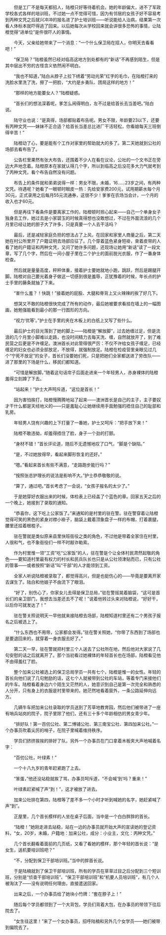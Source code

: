 　　但是工厂不是每天都招人，陆橙只好等待着机会。她的年龄偏大，进不了军政学校各式各样的培训班，不过她一点不觉得可惜，因为有邻居的女孩子好不容易考到丙种文凭之后就兴冲冲的报名进了护士培训班——听说能给人治病，结果第一次看人体标本就吓得逃了回来。以后她每次从学校回来就会讲很多恐怖的事情，让陆橙觉得“进单位”是件很吓人的事情。

　　今天，父亲给她带来了一个消息：“一个什么保卫局在招人，你明天去看看吧！”

　　“保卫局？”陆橙虽然已经对临高这地方到处都有的“新话”不再感到陌生，但是其中层出不穷的古怪含义依然闹不明白。

　　“我也不知道，”陆白从脖子上拉下绣着“劳动光荣”红字的毛巾，在陆橙打来的洗脸水里洗了洗，擦了一把脸，“大约是乡勇队、团局这样的地方！”

　　“那样的地方能要女人？”陆橙疑惑。

　　“首长们的想法深着呢，爹怎么闹得明白，左不过是给首长去当差吧。”陆白说。

　　陆守业也说：“是真得，场部都贴着布告呢。男女不限，年龄要23以下，还要有丙种文凭——妹妹不正合适？给首长当差总比进厂干活轻松，你看娘每天三班倒得辛苦！”

　　陆橙动了心，要是能有个工作对家里的帮助就大的多了。第二天她就到公社的场部去看布告了。

　　公告栏里果然有张大布告，还围着不少人在看在议论，公社的一个文书正在旁边大声地念着。陆橙原本在家就认得几个字，所以到临高之后没花多大力气就考到了丙种文凭，看个布告自然没有问题。

　　布告上的条件就和弟弟说得一样：男女不限，未婚，16……23岁之间，有丙种文凭。待遇呢？她看了一眼顿时眼皮一热：先给安家费200元，试用期薪水每个月30元，正式录用之后每月55元流通券，这很不少！爹爹在农场当会计，一个月的收入也才60元。

　　但是再往下看条件是要离家工作的，陆橙顿时担心起来——自己一个单身女子独身去工作，她过去是小家碧玉的时候真得想也没敢想过，不过在外面流浪的几个月里已经让她的胆子大了许多，只是真要一个人去干活吗？

　　最后，还是减轻家庭负担的想法占了上风，在回家和家里人商量之后，第二天她在村公所里开了户籍证明去场部应征了。几个穿着蓝色紧身短褂，束着皮带的人看了她的户籍证和丙种文凭，又问了她许多问题，还现场让她用“新话”读了一段文章，写了几个字，然后在一间小屋子里在二个护士的面前脱光衣服，作了一番身体检查。

　　然后就是量量高度，秤秤体重，接着护士要她就地小跑，跳跃，然后是踢腿开脚。陆橙对自己要光着身子做这一切感到很是羞辱，正犹豫着的时候，年长点的护士手里的藤条就抽了下来。

　　“害什么羞？！快跳！”接着她的屁股、大腿和脊背上又火辣辣的挨了好几下。

　　想哭又不敢的陆橙很快完成了所有的动作，最后她被要求看挂在墙上的一幅图画，她勉强能看到最小的那一行图形的方向。

　　“视力‘优等’。”护士在手里的夹在木板上的白纸上又写了些什么。

　　最后护士的目光落到了她的脚上——陆橙是“解放脚”，过去她缠过足，但是流浪的几个月里小脚难以走路，也没时间精力去每天洗、缠，自然就放开了，到了难民营之后更是不许缠足。澳洲首长对此管得很严厉：不仅不许给女孩子缠足，已经缠足的妇女也必须全部放足，不放得，就强制放足。陆橙在检疫营里亲眼见过几个“宁死不放足”的女子，首长们没要她们死，只是把她们全家都送进了劳改队——进了那里的下场是什么，移民们都知道。

　　“可惜是解放脚。”随着这句话帘子后面走进来一个年轻男人，赤身裸体的陆橙羞得立刻蹲了下去。

　　“站起来！”护士大声呵斥道，“这位是首长！”

　　因为害怕挨打，陆橙慢腾腾地站了起来——澳洲首长是自己的主子，主子要奴才干什么都是天经地义的——只是羞耻心让她继续用手面勉强的捂住自己的耻部和乳房。

　　年轻男人饶有兴趣的上下打量了一番她，护士又呵斥：“把手放下来！”

　　陆橙不敢违拗，却羞得捂住了脸，身子一个劲的打颤。

　　“身材不错！”首长评论道，随后不无遗憾地叹了口气，“脚是个缺陷。”

　　“是，不过她放得早，看起来脚形恢复的还好。”

　　“嗯。”看起来首长有些不满意，“走路跑步能行吗？”

　　“按照张总护理长的说法是影响不大。”护士恭恭敬敬的说。

　　“算了，通过吧。”首长考虑了一会说，“女孩子报名的太少了。”

　　于是她穿好衣服出来的时候，体检表上已经盖了个蓝色的章。回家五天之后的一个晚上，她接到了录取的通知。

　　“恭喜你，这下吃上公家饭了。”来通知的是村里的驻在警。驻在警穿着让陆橙觉得可笑的黑色的紧身对襟小褂子，脑袋上戴着顶象盘子一样的布帽，打着裹腿，腰里还挂着根棍子。

　　驻在警就是类似原来县里快班衙役之类的角色，不过他是带着全家住在村里，人很和气，也不象衙役们一样不时敲诈勒索。

　　作为村里惟一领“工资”吃“公家饭”的人，驻在警是个让全体村民肃然起敬的角色——要知道村里最有权力的村长和民兵队长也只是从公社领津贴而已，只有公社的管事——或者按照“新话”叫“干部”的人才能领到工资。

　　全家人听说陆橙被录取了，都觉得高兴，但是也挺伤心的——毕竟是要离开家去谋生了。陆白和他娘子不由流下了眼泪。

　　“好了，别伤心了，你家女儿去得是保卫总局，”驻在警摇晃着脑袋，“这可是首长们的亲卫部门，我想去当差还去不了呢！”说着他转过头来对陆橙说，“好好干，以后你可就发达了！”

　　驻在警关照说明天一早他就来接陆橙去场部，陆橙知道村里还有二个男孩子报名之后被选上了。

　　“什么东西也不用带，公家都会发得。”驻在警关照她，“你带了东西到了场部也是要退回来的，就穿着一身衣服去好了。”

　　第二天一早，驻在警就把村里三个人送去了公社所在地，然后他对大家说了几句安慰的话之后就离开了。那个当初看过她裸体的年轻首长也在场部，陆橙看见他不由得羞红了脸。

　　整个加来公社被选上的保卫总局学员一共有七个，陆橙是惟一的女性。年轻的首长向他们说了几句勉励的话，这七个人就被带到公社的车站，等着专门来接他们的牛车。陆橙看着身边六个陌生又茫然的人，她意识到自己是第一次完全和熟悉的人分开，只有身上的衣服是村里带来的，她茫然地看着窗外，一条公路延伸向远方。

　　几辆牛车把加来公社录取的学员送到了芳草地教育园，然后他们被带进了一座有哨兵站岗的院子，院子里除了他们，还有三十多个年龄相仿的男女青少年。

　　“排好队！第一百仞公社、第二博铺公社、第三南宝公社、第四加来公社。”一个办事员吹着尖厉的哨子，在院子里喊着维持秩序。

　　学员们挤挤挨挨的排好了队，另外一个办事员在门口拿着木板夹大声地喊着名字：

　　“百仞公社，叶绿素！”

　　一个十八九岁的青年赶紧跑了上去。

　　“笨蛋，”他还没站稳就挨了骂，办事员呵斥道，“不会喊‘到’吗？重来！”

　　叶绿素赶紧喊了声“到！”，这才被放了进去。

　　加来公社排在第四，陆橙等了差不多一个小时才听到喊她的名字，她赶紧喊了声“到”。

　　正屋里，几个首长模样的人坐在桌子后面，当中是一个白白胖胖的首长。

　　“陆橙！”她刚走进去站稳，站在一边的办事员就开始大声的宣读她的登记资料，“女，20岁，未婚，户籍地：加来公社，成分：小业主，文化：丙种文凭。”

　　几个首长翻看着面前的几页纸，又看了看她的模样，那个年轻的首长说：“是女生，送机要培训班吧？”

　　“不，分配到保卫干部培训班。”当中的胖首长说。

　　于是陆楠就到了保卫干部培训班，所有的学员在草草过目之后分配到三个短训班，分别是“侦查干部培训班”、“保卫干部培训班”和“机要人员培训班”，有几个人被淘汰了——没有说明任何理由，直接遣送回家。

　　出来之后，一个办事员给了她块小竹牌：“套在脖子上！”

　　随后每个学员都领到了一个大背包，学员们背着大包，在办事员的带领下往后院去了。

　　“女生往这里！”来了一个女办事员，招呼陆楠和另外几个女学员——她们被带到偏院去了。
